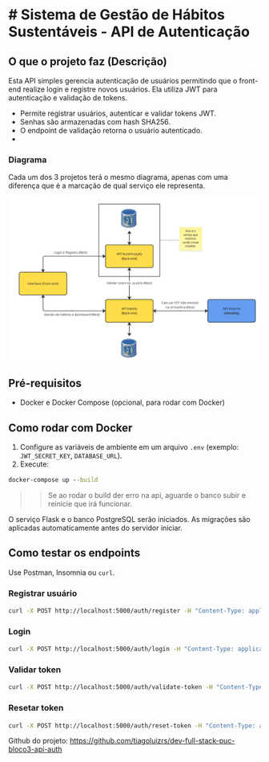 # # Sistema de Gestão de Hábitos Sustentáveis - API de Autenticação

## O que o projeto faz (Descrição)

Esta API simples gerencia autenticação de usuários permitindo que o front-end realize login e registre novos usuários. Ela utiliza JWT para autenticação e validação de tokens.

- Permite registrar usuários, autenticar e validar tokens JWT.
- Senhas são armazenadas com hash SHA256.
- O endpoint de validação retorna o usuário autenticado.
- 
### Diagrama
Cada um dos 3 projetos terá o mesmo diagrama, apenas com uma diferença que é a marcação de qual serviço ele representa.

![Diagrama](./diagrama-auth.jpg)

## Pré-requisitos
- Docker e Docker Compose (opcional, para rodar com Docker)

## Como rodar com Docker

1. Configure as variáveis de ambiente em um arquivo `.env` (exemplo: `JWT_SECRET_KEY`, `DATABASE_URL`).
2. Execute:

```cmd
docker-compose up --build
```

>> Se ao rodar o build der erro na api, aguarde o banco subir e reinicie que irá funcionar.

O serviço Flask e o banco PostgreSQL serão iniciados. As migrações são aplicadas automaticamente antes do servidor iniciar.

## Como testar os endpoints

Use Postman, Insomnia ou `curl`.

### Registrar usuário
```bash
curl -X POST http://localhost:5000/auth/register -H "Content-Type: application/json" -d "{\"email\":\"user@email.com\",\"username\":\"user1\",\"password\":\"senha123\"}"
```

### Login
```bash
curl -X POST http://localhost:5000/auth/login -H "Content-Type: application/json" -d "{\"email\":\"user@email.com\",\"password\":\"senha123\"}"
```

### Validar token
```bash
curl -X POST http://localhost:5000/auth/validate-token -H "Content-Type: application/json" -d "{\"token\":\"<seu_token_jwt>\"}"
```

### Resetar token
```bash
curl -X POST http://localhost:5000/auth/reset-token -H "Content-Type: application/json" -d "{\"token\":\"<seu_token_jwt>\"}"
```

Github do projeto:  https://github.com/tiagoluizrs/dev-full-stack-puc-bloco3-api-auth